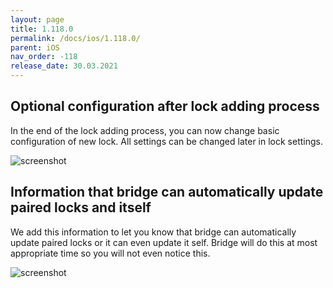 ```yaml
---
layout: page
title: 1.118.0
permalink: /docs/ios/1.118.0/
parent: iOS
nav_order: -118
release_date: 30.03.2021
---
```


## Optional configuration after lock adding process
In the end of the lock adding process, you can now change basic configuration of new lock. All settings can be changed later in lock settings.

![screenshot](/tedee-release-notes/docs/ios/assets/1.118.0_quick_setup.gif)


## Information that bridge can automatically update paired locks and itself
We add this information to let you know that bridge can automatically update paired locks or it can even update it self. Bridge will do this at most appropriate time so you will not even notice this.

![screenshot](/tedee-release-notes/docs/ios/assets/1.118.0_firmware_update.png)